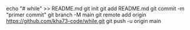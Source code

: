 echo "# while" >> README.md 
git init 
git add README.md 
git commit -m "primer commit" 
git branch -M main 
git remote add origin https://github.com/kha73-code/while.git
 git push -u origin main
